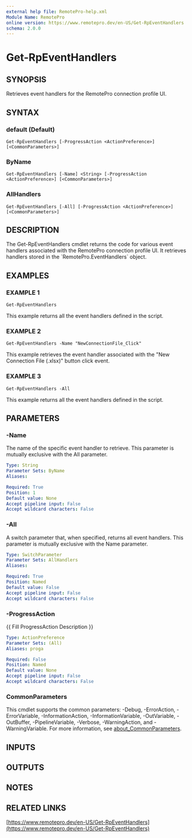 ```yaml
---
external help file: RemotePro-help.xml
Module Name: RemotePro
online version: https://www.remotepro.dev/en-US/Get-RpEventHandlers
schema: 2.0.0
---
```


# Get-RpEventHandlers

## SYNOPSIS
Retrieves event handlers for the RemotePro connection profile UI.

## SYNTAX

### default (Default)
```
Get-RpEventHandlers [-ProgressAction <ActionPreference>] [<CommonParameters>]
```

### ByName
```
Get-RpEventHandlers [-Name] <String> [-ProgressAction <ActionPreference>] [<CommonParameters>]
```

### AllHandlers
```
Get-RpEventHandlers [-All] [-ProgressAction <ActionPreference>] [<CommonParameters>]
```

## DESCRIPTION
The Get-RpEventHandlers cmdlet returns the code for various event
handlers associated with the RemotePro connection profile UI.
It retrieves handlers stored in the \`RemotePro.EventHandlers\` object.

## EXAMPLES

### EXAMPLE 1
```
Get-RpEventHandlers
```

This example returns all the event handlers defined in the script.

### EXAMPLE 2
```
Get-RpEventHandlers -Name "NewConnectionFile_Click"
```

This example retrieves the event handler associated with the
"New Connection File (.xlsx)" button click event.

### EXAMPLE 3
```
Get-RpEventHandlers -All
```

This example returns all the event handlers defined in the script.

## PARAMETERS

### -Name
The name of the specific event handler to retrieve.
This parameter is
mutually exclusive with the All parameter.

```yaml
Type: String
Parameter Sets: ByName
Aliases:

Required: True
Position: 1
Default value: None
Accept pipeline input: False
Accept wildcard characters: False
```

### -All
A switch parameter that, when specified, returns all event handlers.
This parameter is mutually exclusive with the Name parameter.

```yaml
Type: SwitchParameter
Parameter Sets: AllHandlers
Aliases:

Required: True
Position: Named
Default value: False
Accept pipeline input: False
Accept wildcard characters: False
```

### -ProgressAction
{{ Fill ProgressAction Description }}

```yaml
Type: ActionPreference
Parameter Sets: (All)
Aliases: proga

Required: False
Position: Named
Default value: None
Accept pipeline input: False
Accept wildcard characters: False
```

### CommonParameters
This cmdlet supports the common parameters: -Debug, -ErrorAction, -ErrorVariable, -InformationAction, -InformationVariable, -OutVariable, -OutBuffer, -PipelineVariable, -Verbose, -WarningAction, and -WarningVariable. For more information, see [about_CommonParameters](http://go.microsoft.com/fwlink/?LinkID=113216).

## INPUTS

## OUTPUTS

## NOTES

## RELATED LINKS

[https://www.remotepro.dev/en-US/Get-RpEventHandlers](https://www.remotepro.dev/en-US/Get-RpEventHandlers)

